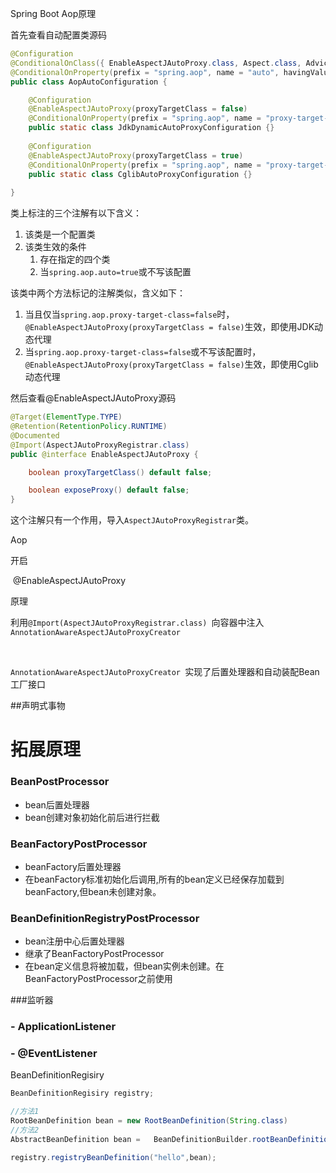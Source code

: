 Spring Boot Aop原理



首先查看自动配置类源码

``` java
@Configuration
@ConditionalOnClass({ EnableAspectJAutoProxy.class, Aspect.class, Advice.class,AnnotatedElement.class })
@ConditionalOnProperty(prefix = "spring.aop", name = "auto", havingValue = "true", matchIfMissing = true)
public class AopAutoConfiguration {

	@Configuration
	@EnableAspectJAutoProxy(proxyTargetClass = false)
	@ConditionalOnProperty(prefix = "spring.aop", name = "proxy-target-class", havingValue = "false", matchIfMissing = false)
	public static class JdkDynamicAutoProxyConfiguration {}
	
	@Configuration
	@EnableAspectJAutoProxy(proxyTargetClass = true)
	@ConditionalOnProperty(prefix = "spring.aop", name = "proxy-target-class", havingValue = "true", matchIfMissing = true)
	public static class CglibAutoProxyConfiguration {}
    
}

```



类上标注的三个注解有以下含义：

1. 该类是一个配置类
2. 该类生效的条件
   1. 存在指定的四个类
   2. 当`spring.aop.auto=true`或不写该配置

该类中两个方法标记的注解类似，含义如下：

1. 当且仅当`spring.aop.proxy-target-class=false`时，`	@EnableAspectJAutoProxy(proxyTargetClass = false)`生效，即使用JDK动态代理
2. 当`spring.aop.proxy-target-class=false`或不写该配置时，`	@EnableAspectJAutoProxy(proxyTargetClass = false)`生效，即使用Cglib动态代理



然后查看@EnableAspectJAutoProxy源码

```java
@Target(ElementType.TYPE)
@Retention(RetentionPolicy.RUNTIME)
@Documented
@Import(AspectJAutoProxyRegistrar.class)
public @interface EnableAspectJAutoProxy {

	boolean proxyTargetClass() default false;

	boolean exposeProxy() default false;
}
```

这个注解只有一个作用，导入`AspectJAutoProxyRegistrar`类。







Aop



开启

​	@EnableAspectJAutoProxy

原理

​	利用`@Import(AspectJAutoProxyRegistrar.class) `向容器中注入`AnnotationAwareAspectJAutoProxyCreator `

​	

​	`AnnotationAwareAspectJAutoProxyCreator `实现了后置处理器和自动装配Bean工厂接口







##声明式事物







# 拓展原理

### BeanPostProcessor

- bean后置处理器
- bean创建对象初始化前后进行拦截

### BeanFactoryPostProcessor

- beanFactory后置处理器
- 在beanFactory标准初始化后调用,所有的bean定义已经保存加载到beanFactory,但bean未创建对象。

### BeanDefinitionRegistryPostProcessor

- bean注册中心后置处理器
- 继承了BeanFactoryPostProcessor
- 在bean定义信息将被加载，但bean实例未创建。在BeanFactoryPostProcessor之前使用

###监听器

### - ApplicationListener

### - @EventListener









BeanDefinitionRegisiry

```java
BeanDefinitionRegisiry registry;

//方法1
RootBeanDefinition bean = new RootBeanDefinition(String.class)
//方法2
AbstractBeanDefinition bean = 	BeanDefinitionBuilder.rootBeanDefinition(String.class).getBeanDefinition();

registry.registryBeanDefinition("hello",bean);
```





